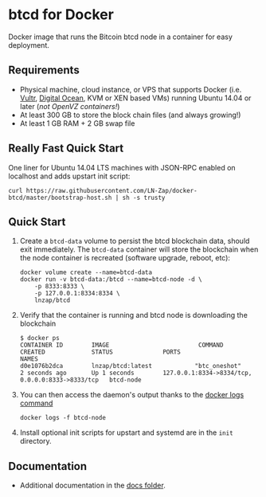 # btcd for Docker

Docker image that runs the Bitcoin btcd node in a container for easy deployment.

## Requirements

- Physical machine, cloud instance, or VPS that supports Docker (i.e. [Vultr](http://bit.ly/1HngXg0), [Digital Ocean](http://bit.ly/18AykdD), KVM or XEN based VMs) running Ubuntu 14.04 or later (_not OpenVZ containers!_)
- At least 300 GB to store the block chain files (and always growing!)
- At least 1 GB RAM + 2 GB swap file

## Really Fast Quick Start

One liner for Ubuntu 14.04 LTS machines with JSON-RPC enabled on localhost and adds upstart init script:

    curl https://raw.githubusercontent.com/LN-Zap/docker-btcd/master/bootstrap-host.sh | sh -s trusty

## Quick Start

1.  Create a `btcd-data` volume to persist the btcd blockchain data, should exit immediately. The `btcd-data` container will store the blockchain when the node container is recreated (software upgrade, reboot, etc):

        docker volume create --name=btcd-data
        docker run -v btcd-data:/btcd --name=btcd-node -d \
            -p 8333:8333 \
            -p 127.0.0.1:8334:8334 \
            lnzap/btcd

2.  Verify that the container is running and btcd node is downloading the blockchain

        $ docker ps
        CONTAINER ID        IMAGE                         COMMAND             CREATED             STATUS              PORTS                                              NAMES
        d0e1076b2dca        lnzap/btcd:latest            "btc_oneshot"       2 seconds ago       Up 1 seconds        127.0.0.1:8334->8334/tcp, 0.0.0.0:8333->8333/tcp   btcd-node

3.  You can then access the daemon's output thanks to the [docker logs command](https://docs.docker.com/reference/commandline/cli/#logs)

        docker logs -f btcd-node

4.  Install optional init scripts for upstart and systemd are in the `init` directory.

## Documentation

- Additional documentation in the [docs folder](docs).
